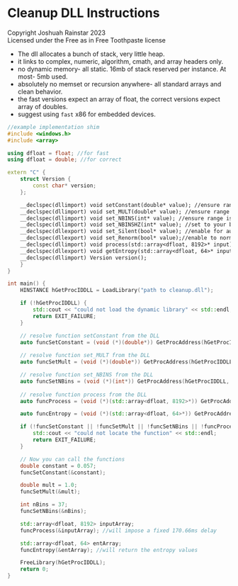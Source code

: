 # Cleanup DLL Instructions
Copyright Joshuah Rainstar 2023 \
Licensed under the Free as in Free Toothpaste license

- The dll allocates a bunch of stack, very little heap.
- it links to complex, numeric, algorithm, cmath, and array headers only. 
- no dynamic memory- all static. 16mb of stack reserved per instance. At most- 5mb used.
- absolutely no memset or recursion anywhere- all standard arrays and clean behavior.
- the fast versions expect an array of float, the correct versions expect array of doubles.
- suggest using `fast` x86 for embedded devices. 

```cpp
//example implementation shim
#include <windows.h>
#include <array>

using dfloat = float; //for fast
using dfloat = double; //for correct

extern "C" {
    struct Version {
        const char* version;
    };

    __declspec(dllimport) void setConstant(double* value); //ensure range is between 0.045 and 0.085, defaults to 0.057
    __declspec(dllimport) void set_MULT(double* value); //ensure range is between 0 and 1, defaults to 1
    __declspec(dllimport) void set_NBINS(int* value); //ensure range is between 5 and 257, defaults to 37
    __declspec(dllimport) void set_NBINSHZ(int* value); //set to your bandwidth in hz of what you're sending us
    __declspec(dllexport) void set_Silent(bool* value); //enable for auto-squelch
    __declspec(dllexport) void set_Renorm(bool* value);//enable to normalize good audio;
    __declspec(dllimport) void process(std::array<dfloat, 8192>* input); //ensure sampling rate is 48k
    __declspec(dllexport) void getEntropy(std::array<dfloat, 64>* input); //get the current entropy samples
    __declspec(dllimport) Version version();
    }
}

int main() {
    HINSTANCE hGetProcIDDLL = LoadLibrary("path to cleanup.dll");

    if (!hGetProcIDDLL) {
        std::cout << "could not load the dynamic library" << std::endl;
        return EXIT_FAILURE;
    }

    // resolve function setConstant from the DLL
    auto funcSetConstant = (void (*)(double*)) GetProcAddress(hGetProcIDDLL, "setConstant");
    
    // resolve function set_MULT from the DLL
    auto funcSetMult = (void (*)(double*)) GetProcAddress(hGetProcIDDLL, "set_MULT");

    // resolve function set_NBINS from the DLL
    auto funcSetNBins = (void (*)(int*)) GetProcAddress(hGetProcIDDLL, "set_NBINS");
    
    // resolve function process from the DLL
    auto funcProcess = (void (*)(std::array<dfloat, 8192>*)) GetProcAddress(hGetProcIDDLL, "process");

    auto funcEntropy = (void (*)(std::array<dfloat, 64>*)) GetProcAddress(hGetProcIDDLL, "getEntropy");

    if (!funcSetConstant || !funcSetMult || !funcSetNBins || !funcProcess) {
        std::cout << "could not locate the function" << std::endl;
        return EXIT_FAILURE;
    }

    // Now you can call the functions
    double constant = 0.057;
    funcSetConstant(&constant);

    double mult = 1.0;
    funcSetMult(&mult);

    int nBins = 37;
    funcSetNBins(&nBins);

    std::array<dfloat, 8192> inputArray;
    funcProcess(&inputArray); //will impose a fixed 170.66ms delay

    std::array<dfloat, 64> entArray;
    funcEntropy(&entArray); //will return the entropy values

    FreeLibrary(hGetProcIDDLL);
    return 0;
}
```


